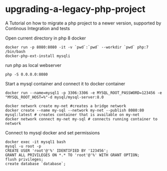# upgrading-a-legacy-php-project
A Tutorial on how to migrate a php project to a newer version, supported by Continous Integration and tests

Open current directory in php 8 docker

    docker run -p 8080:8080 -it -v `pwd`:`pwd` --workdir `pwd` php:7 /bin/bash
    docker-php-ext-install mysqli

run php as local webserver

    php -S 0.0.0.0:8080

Start a mysql container and connect it to docker container

    docker run --name=mysql1 -p 3306:3306 -e MYSQL_ROOT_PASSWORD=123456 -e "MYSQL_ROOT_HOST=%"-d mysql/mysql-server:8.0

    docker network create my-net #creates a bridge network
    docker create --name my-sql --network my-net --publish 8080:80 mysql:latest # creates container that is available on my-net
    docker network connect my-net my-sql # connects running container to network

Connect to mysql docker and set permissions

    docker exec -it mysql1 bash
    mysql -u root -p
    CREATE USER 'root'@'%' IDENTIFIED BY '123456';
    GRANT ALL PRIVILEGES ON *.* TO 'root'@'%' WITH GRANT OPTION;
    flush privileges;
    create database `database`;